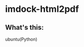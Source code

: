 imdock-html2pdf
====================================================
## What's this:

ubuntu(Python)

